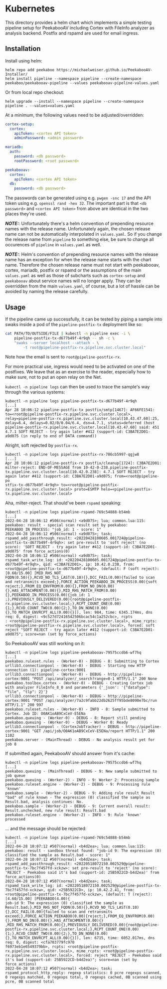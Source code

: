 Kubernetes
==========

This directory provides a helm chart which implements a simple testing pipeline
setup for PeekabooAV including Cortex with FileInfo analyzer as analysis
backend. Postfix and rspamd are used for email ingress.

Installation
------------

Install using helm:

``` shell
helm repo add peekaboo https://michaelweiser.github.io/PeekabooAV-Installer/
helm install pipeline --namespace pipeline --create-namespace peekaboo/peekabooav-pipeline --values peekabooav-pipeline-values.yaml
```

Or from local repo checkout:

``` shell
helm upgrade --install --namespace pipeline --create-namespace pipeline . --values=values.yaml
```

At a minimum, the following values need to be adjusted/overridden:

``` yaml
cortex-setup:
  cortex:
    apiToken: <cortex API token>
    adminPassword: <admin password>

mariadb:
  auth:
    password: <db password>
    rootPassword: <root password>

peekabooav:
  cortex:
    apiToken: <cortex API token>
  db:
    password: <db password>
```

The passwords can be generated using e.g. `pwgen -snc 17` and the API token
using e.g. `openssl rand -hex 32`.
The important part is that `<db password>` and `<cortex API token>` from above
are identical in the two places they're used.

**_NOTE:_**: Unfortunately there's a helm convention of prepending resource
names with the release name.
Unfortunately again, the chosen release name can not be automatically
interpolated in `values.yaml`.
So if you change the release name from `pipeline` to something else, be sure to
change all occurences of `pipeline` in `values.yaml` as well.

**_NOTE:_**: Helm's convention of prepending resource names with the release
name has an exception for when the release name starts with the chart name.
Therefore the chosen release name must not start with peekabooav, cortex,
mariadb, postfix or rspamd or the assumptions of the main` values.yaml` as well
as those of subcharts such as `cortex-setup` and `peekabooav` about service
names will no longer apply.
They can be overridden from the main `values.yaml`, of course, but a lot of
hassle can be avoided by naming the release carefully.

Usage
-----

If the pipeline came up successfully, it can be tested by piping a sample into
swaks inside a pod of the `pipeline-postfix-tx` deployment like so:

```bash
cat PATH/TO/OUTSIDE/FILE | kubectl -n pipeline exec -i \
	pipeline-postfix-tx-d677b49f-4r9qh -- sh -c \
	"swaks --server localhost --attach - \
		-t root@pipeline-postfix-rx.pipeline.svc.cluster.local"
```

Note how the email is sent to `root@pipeline-postfix-rx`.

For more practical use, ingress would need to be activated on one of the
postfixes.
We leave that as an exercise to the reader, especially how to make sure, not to
put an open relay on the Net.

`kubectl -n pipeline logs` can then be used to trace the sample's way through
the various systems:

``` shell
kubectl -n pipeline logs pipeline-postfix-tx-d677b49f-4r9qh
[...]
Apr 28 10:06:12 pipeline-postfix-tx postfix/smtp[1467]: AF66FE1541: to=<root@pipeline-postfix-rx.pipeline.svc.cluster.local>, relay=pipeline-postfix-rx.pipeline.svc.cluster.local[10.43.47.60]:25, delay=6.4, delays=0.02/0/0.04/6.4, dsn=4.7.1, status=deferred (host pipeline-postfix-rx.pipeline.svc.cluster.local[10.43.47.60] said: 451 4.7.1 SOFT REJECT - try again later #412 (support-id: C3BA7E2D01-a9d075 (in reply to end of DATA command))
```

Alright, soft rejected by `postfix-rx`.

``` shell
kubectl -n pipeline logs pipeline-postfix-rx-786cb5997-qgjw8
[...]
Apr 28 10:06:12 pipeline-postfix-rx postfix/cleanup[1724]: C3BA7E2D01: milter-reject: END-OF-MESSAGE from 10-42-0-238.pipeline-postfix-tx.pipeline.svc.cluster.local[10.42.0.238]: 4.7.1 SOFT REJECT - try again later #412 (support-id: C3BA7E2D01-a9d075; from=<root@pipeline-po
stfix-tx-d677b49f-4r9qh> to=<root@pipeline-postfix-rx.pipeline.svc.cluster.local> proto=ESMTP helo=<pipeline-postfix-tx.pipeline.svc.cluster.local>
```

Aha, milter-reject. That should've been `rspamd` speaking:

``` shell
kubectl -n pipeline logs pipeline-rspamd-769c54888-b54mb
[...]
2022-04-28 10:06:12 #506(normal) <a9d075>; lua; common.lua:115: peekaboo: result - special scan result set by peekaboo: PEEKABOO_IN_PROCESS: "job_id: 1 - score: 1"
2022-04-28 10:06:12 #506(normal) <a9d075>; task; rspamd_add_passthrough_result: <20220428100605.001724@pipeline-postfix-tx-d677b49f-4r9qh>: set pre-result to 'soft reject' (no score): 'SOFT REJECT - try again later #412 (support-id: C3BA7E2D01-a9d075' from force_actions(0)
2022-04-28 10:06:12 #506(normal) <a9d075>; task; rspamd_task_write_log: id: <20220428100605.001724@pipeline-postfix-tx-d677b49f-4r9qh>, qid: <C3BA7E2D01>, ip: 10.42.0.238, from: <root@pipeline-postfix-tx-d677b49f-4r9qh>, (default: F (soft reject): [0.60/15.00] [MID_RHS_NOT_
FQDN(0.50){},RCVD_NO_TLS_LAST(0.10){},DCC_FAIL(0.00){failed to scan and retransmits exceed;},FORCE_ACTION_PEEKABOO_IN_PROCESS(0.00){soft reject;},FROM_EQ_ENVFROM(0.00){},FROM_NO_DN(0.00){},HAS_ATTACHMENT(0.00){},MID_RHS_MATCH_FROM(0.00){},PEEKABOO_IN_PROCESS(0.00){job_id: 1
;},PREVIOUSLY_DELIVERED(0.00){root@pipeline-postfix-rx.pipeline.svc.cluster.local;},RCPT_COUNT_ONE(0.00){1;},RCVD_COUNT_TWO(0.00){2;},TO_DN_NONE(0.00){},TO_MATCH_ENVRCPT_ALL(0.00){}]), len: 984, time: 6345.174ms, dns req: 0, digest: <9c527d72416542506bcac54c1a252cbc>, rcpts
: <root@pipeline-postfix-rx.pipeline.svc.cluster.local>, mime_rcpts: <root@pipeline-postfix-rx.pipeline.svc.cluster.local>, forced: soft reject "SOFT REJECT - try again later #412 (support-id: C3BA7E2D01-a9d075"; score=nan (set by force_actions)
```

So PeekabooAV was still working on it:

``` shell
kubectl -n pipeline logs pipeline-peekabooav-79575ccdb6-wf7hq
[...]
peekaboo.ruleset.rules - (Worker-0) - DEBUG - 8: Submitting to Cortex
urllib3.connectionpool - (Worker-0) - DEBUG - Starting new HTTP connection (1): pipeline-cortex:9001
urllib3.connectionpool - (Worker-0) - DEBUG - http://pipeline-cortex:9001 "POST /api/analyzer/_search?range=0-1 HTTP/1.1" 200 None
peekaboo.toolbox.cortex - (Worker-0) - DEBUG - Creating Cortex job with analyzer FileInfo_8_0 and parameters {'_json': '{"dataType": "file", "tlp": 2}'}
urllib3.connectionpool - (Worker-0) - DEBUG - http://pipeline-cortex:9001 "POST /api/analyzer/7a2c9fabb22db2625ff95bde8090e7bc/run HTTP/1.1" 200 997
peekaboo.ruleset.rules - (Worker-0) - INFO - 8: Sample submitted to Cortex. Job ID: O0AK1oAB9CxCeV-E5ENa
peekaboo.queuing - (Worker-0) - DEBUG - 8: Report still pending
peekaboo.queuing - (Worker-0) - DEBUG - Worker 0: Ready
urllib3.connectionpool - (CortexJobTracker) - DEBUG - http://pipeline-cortex:9001 "GET /api/job/O0AK1oAB9CxCeV-E5ENa/report HTTP/1.1" 200 1102
peekaboo.server - (MainThread) - DEBUG - No analysis result yet for job 8
```

If submitted again, PeekabooAV should answer from it's cache:

``` shell
kubectl -n pipeline logs pipeline-peekabooav-79575ccdb6-wf7hq
[...]
peekaboo.queuing - (MainThread) - DEBUG - 9: New sample submitted to job queue
peekaboo.queuing - (Worker-2) - INFO - 9: Worker 2: Processing sample
peekaboo.ruleset.engine - (Worker-2) - DEBUG - 9: Processing rule 'known'
peekaboo.sample - (Worker-2) - DEBUG - 9: Adding rule result Result "bad" of rule known - The expression (0) classified the sample as Result.bad, analysis continues: No.
peekaboo.sample - (Worker-2) - DEBUG - 9: Current overall result: Result.unchecked, new rule result: Result.bad
peekaboo.ruleset.engine - (Worker-2) - INFO - 9: Rule 'known' processed
````

... and the message should be rejected:

``` shell
kubectl -n pipeline logs pipeline-rspamd-769c54888-b54mb
[...]
2022-04-28 10:07:12 #507(normal) <b4d2ea>; lua; common.lua:115: peekaboo: result - sandbox threat found: "job-id 9: The expression (0) classified the sample as Result.bad - score: 1"
2022-04-28 10:07:12 #507(normal) <b4d2ea>; task; rspamd_add_passthrough_result: <20220518072150.002529@pipeline-postfix-tx-7bc7f457fd-xckzw>: set pre-result to 'reject' (no score): 'REJECT - Peekaboo said it's bad (support-id: 25B5922CD-b4d2ea)' from force_actions(0)
2022-04-28 10:07:12 #507(normal) <b4d2ea>; task; rspamd_task_write_log: id: <20220518072150.002529@pipeline-postfix-tx-7bc7f457fd-xckzw>, qid: <25B5922CD>, ip: 10.42.2.41, from: <root@pipeline-postfix-tx-7bc7f457fd-xckzw>, (default: T (reject): [4.60/15.00] [PEEKABOO(4.00){
job-id 9: The expression (0) classified the sample as Result.bad;},MID_RHS_NOT_FQDN(0.50){},RCVD_NO_TLS_LAST(0.10){},DCC_FAIL(0.00){failed to scan and retransmits exceed;},FORCE_ACTION_PEEKABOO(0.00){reject;},FROM_EQ_ENVFROM(0.00){},FROM_NO_DN(0.00){},HAS_ATTACHMENT(0.00){}
,MID_RHS_MATCH_FROM(0.00){},PREVIOUSLY_DELIVERED(0.00){root@pipeline-postfix-rx.pipeline.svc.cluster.local;},RCPT_COUNT_ONE(0.00){1;},RCVD_COUNT_TWO(0.00){2;},TO_DN_NONE(0.00){},TO_MATCH_ENVRCPT_ALL(0.00){}]), len: 6715, time: 6052.017ms, dns req: 0, digest: <cfa703779fc970
f6973eb1e6549379bb>, rcpts: <root@pipeline-postfix-rx.pipeline.svc.cluster.local>, mime_rcpts: <root@pipeline-postfix-rx.pipeline.svc.cluster.local>, forced: reject "REJECT - Peekaboo said it's bad (support-id: 25B5922CD-b4d2ea)"; score=nan (set by force_actions)
2022-04-28 10:07:12 #507(normal) <b4d2ea>; task; rspamd_protocol_http_reply: regexp statistics: 0 pcre regexps scanned, 0 regexps matched, 0 regexps total, 0 regexps cached, 0B scanned using pcre, 0B scanned total
```
